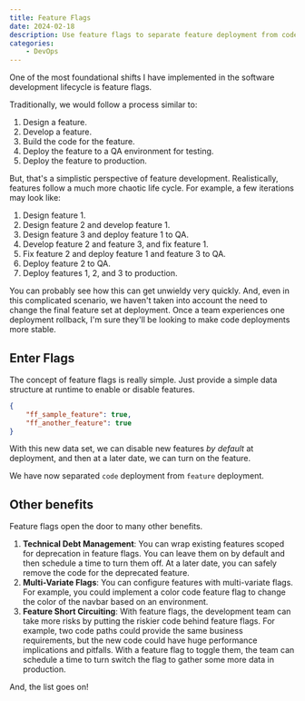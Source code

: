 ```yaml
---
title: Feature Flags
date: 2024-02-18
description: Use feature flags to separate feature deployment from code deployment.
categories:
    - DevOps
---
```


One of the most foundational shifts I have implemented in the software development lifecycle is feature flags.  

Traditionally, we would follow a process similar to:

1. Design a feature.
2. Develop a feature.
3. Build the code for the feature.
4. Deploy the feature to a QA environment for testing.
5. Deploy the feature to production.

But, that's a simplistic perspective of feature development.  Realistically, features follow a much more chaotic life cycle.  For example, a few iterations may look like:

1. Design feature 1.
2. Design feature 2 and develop feature 1.
3. Design feature 3 and deploy feature 1 to QA.
4. Develop feature 2 and feature 3, and fix feature 1.
5. Fix feature 2 and deploy feature 1 and feature 3 to QA.
6. Deploy feature 2 to QA.
7. Deploy features 1, 2, and 3 to production.

You can probably see how this can get unwieldy very quickly.  And, even in this complicated scenario, we haven't taken into account the need to change the final feature set at deployment.  Once a team experiences one deployment rollback, I'm sure they'll be looking to make code deployments more stable.

## Enter Flags

The concept of feature flags is really simple.  Just provide a simple data structure at runtime to enable or disable features.

```json
{
    "ff_sample_feature": true,
    "ff_another_feature": true
}
```

With this new data set, we can disable new features *by default* at deployment, and then at a later date, we can turn on the feature.  

We have now separated `code` deployment from `feature` deployment.  

## Other benefits

Feature flags open the door to many other benefits.

1. **Technical Debt Management**: You can wrap existing features scoped for deprecation in feature flags. You can leave them on by default and then schedule a time to turn them off.  At a later date, you can safely remove the code for the deprecated feature.
2. **Multi-Variate Flags**: You can configure features with multi-variate flags.  For example, you could implement a color code feature flag to change the color of the navbar based on an environment.
3. **Feature Short Circuiting**: With feature flags, the development team can take more risks by putting the riskier code behind feature flags.  For example, two code paths could provide the same business requirements, but the new code could have huge performance implications and pitfalls.  With a feature flag to toggle them, the team can schedule a time to turn switch the flag to gather some more data in production.

And, the list goes on!